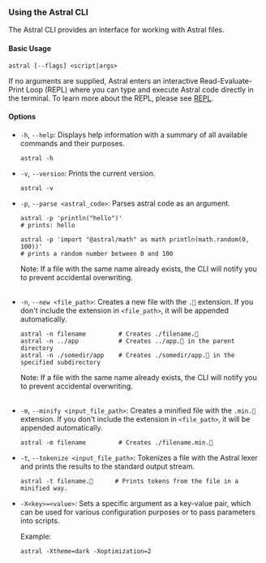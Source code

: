 ### Using the Astral CLI

The Astral CLI provides an interface for working with Astral files.

#### Basic Usage

```
astral [--flags] <script|args>
```

If no arguments are supplied, Astral enters an interactive Read-Evaluate-Print Loop (REPL) where you can type and execute Astral code directly in the terminal. To learn more about the REPL, please see [REPL](repl.md).

#### Options

- `-h`, `--help`: Displays help information with a summary of all available commands and their purposes.

  ```
  astral -h
  ```

- `-v`, `--version`: Prints the current version.

  ```
  astral -v
  ```

- `-p`, `--parse <astral_code>`: Parses astral code as an argument.

  ```
  astral -p 'println("hello")' 
  # prints: hello
  
  astral -p 'import "@astral/math" as math println(math.random(0, 100))' 
  # prints a random number between 0 and 100
  ```

  Note: If a file with the same name already exists, the CLI will notify you to prevent accidental overwriting.<br><br>

- `-n`, `--new <file_path>`: Creates a new file with the `.🚀` extension. If you don't include the extension in `<file_path>`, it will be appended automatically.

  ```
  astral -n filename         # Creates ./filename.🚀
  astral -n ../app           # Creates ../app.🚀 in the parent directory
  astral -n ./somedir/app    # Creates ./somedir/app.🚀 in the specified subdirectory
  ```

  Note: If a file with the same name already exists, the CLI will notify you to prevent accidental overwriting.<br><br>

- `-m`, `--minify <input_file_path>`: Creates a minified file with the `.min.🚀` extension. If you don't include the extension in `<file_path>`, it will be appended automatically.

  ```
  astral -m filename         # Creates ./filename.min.🚀
  ```

- `-t`, `--tokenize <input_file_path>`: Tokenizes a file with the Astral lexer and prints the results to the standard output stream.

  ```
  astral -t filename.🚀      # Prints tokens from the file in a minified way.
  ```

- `-X<key>=<value>`: Sets a specific argument as a key-value pair, which can be used for various configuration purposes or to pass parameters into scripts.

  Example:
  ```
  astral -Xtheme=dark -Xoptimization=2
  ```